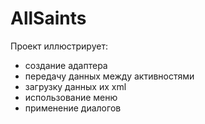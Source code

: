 # AllSaints

Проект иллюстрирует:
* создание адаптера
* передачу данных между активностями
* загрузку данных их xml
* использование меню
* применение диалогов